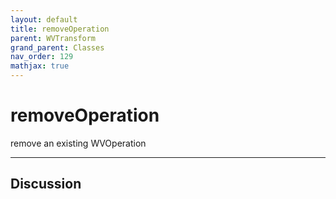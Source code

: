```yaml
---
layout: default
title: removeOperation
parent: WVTransform
grand_parent: Classes
nav_order: 129
mathjax: true
---
```


#  removeOperation

remove an existing WVOperation


---

## Discussion

  
